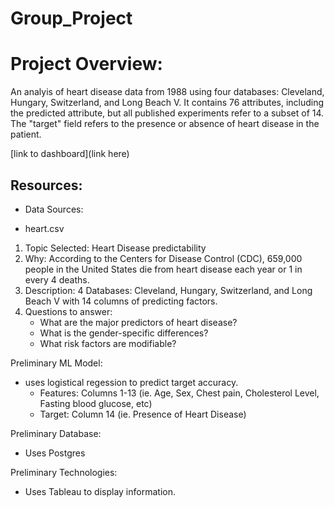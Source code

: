 # Group_Project

# Project Overview:
An analyis of heart disease data from 1988 using four databases: Cleveland, Hungary, Switzerland, and Long Beach V. It contains 76 attributes, including the predicted attribute, but all published experiments refer to a subset of 14. The "target" field refers to the presence or absence of heart disease in the patient. 

[link to dashboard](link here)

## Resources:

* Data Sources: 
- heart.csv

1. Topic Selected: Heart Disease predictability 
2. Why: According to the Centers for Disease Control (CDC), 659,000 people in the United States die from heart disease each year or 1 in every 4 deaths.
3. Description: 4 Databases: Cleveland, Hungary, Switzerland, and Long Beach V with 14 columns of predicting factors. 
4. Questions to answer:
    - What are the major predictors of heart disease?
    - What is the gender-specific differences?
    - What risk factors are modifiable?


Preliminary ML Model:
- uses logistical regession to predict target accuracy. 
    - Features: Columns 1-13 (ie. Age, Sex, Chest pain, Cholesterol Level, Fasting blood glucose, etc)
    - Target: Column 14 (ie. Presence of Heart Disease)

Preliminary Database:
- Uses Postgres 

Preliminary Technologies:
- Uses Tableau to display information. 